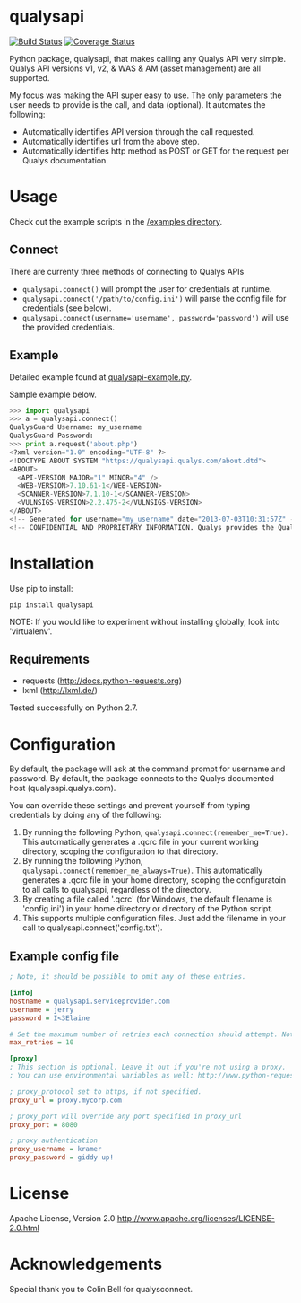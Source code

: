 qualysapi
=========
[![Build Status](https://travis-ci.com/paragbaxi/qualysapi.svg?branch=master)](https://travis-ci.com/paragbaxi/qualysapi)
[![Coverage Status](https://coveralls.io/repos/github/paragbaxi/qualysapi/badge.svg?branch=master)](https://coveralls.io/github/paragbaxi/qualysapi?branch=master)

Python package, qualysapi, that makes calling any Qualys API very simple. Qualys API versions v1, v2, & WAS & AM (asset management) are all supported.
 
My focus was making the API super easy to use. The only parameters the user needs to provide is the call, and data (optional). It automates the following:
* Automatically identifies API version through the call requested.
* Automatically identifies url from the above step.
* Automatically identifies http method as POST or GET for the request per Qualys documentation.

Usage
=====

Check out the example scripts in the [/examples directory](https://github.com/paragbaxi/qualysapi/blob/master/examples/).

Connect
-------
There are currenty three methods of connecting to Qualys APIs

* `qualysapi.connect()` will prompt the user for credentials at runtime.
* `qualysapi.connect('/path/to/config.ini')` will parse the config file for credentials (see below).
* `qualysapi.connect(username='username', password='password')` will use the provided credentials. 


Example
-------
Detailed example found at [qualysapi-example.py](https://github.com/paragbaxi/qualysapi/blob/master/examples/qualysapi-example.py).

Sample example below.

```python
>>> import qualysapi
>>> a = qualysapi.connect()
QualysGuard Username: my_username
QualysGuard Password: 
>>> print a.request('about.php')
<?xml version="1.0" encoding="UTF-8" ?>
<!DOCTYPE ABOUT SYSTEM "https://qualysapi.qualys.com/about.dtd">
<ABOUT>
  <API-VERSION MAJOR="1" MINOR="4" />
  <WEB-VERSION>7.10.61-1</WEB-VERSION>
  <SCANNER-VERSION>7.1.10-1</SCANNER-VERSION>
  <VULNSIGS-VERSION>2.2.475-2</VULNSIGS-VERSION>
</ABOUT>
<!-- Generated for username="my_username" date="2013-07-03T10:31:57Z" -->
<!-- CONFIDENTIAL AND PROPRIETARY INFORMATION. Qualys provides the QualysGuard Service "As Is," without any warranty of any kind. Qualys makes no warranty that the information contained in this report is complete or error-free. Copyright 2013, Qualys, Inc. //--> 
```

Installation
============

Use pip to install:
```Shell
pip install qualysapi
```

NOTE: If you would like to experiment without installing globally, look into 'virtualenv'.

Requirements
------------

* requests (http://docs.python-requests.org)
* lxml (http://lxml.de/)

Tested successfully on Python 2.7.

Configuration
=============

By default, the package will ask at the command prompt for username and password. By default, the package connects to the Qualys documented host (qualysapi.qualys.com).

You can override these settings and prevent yourself from typing credentials by doing any of the following:

1. By running the following Python, `qualysapi.connect(remember_me=True)`. This automatically generates a .qcrc file in your current working directory, scoping the configuration to that directory.
2. By running the following Python, `qualysapi.connect(remember_me_always=True)`. This automatically generates a .qcrc file in your home directory, scoping the configuratoin to all calls to qualysapi, regardless of the directory.
3. By creating a file called '.qcrc' (for Windows, the default filename is 'config.ini') in your home directory or directory of the Python script.
4. This supports multiple configuration files. Just add the filename in your call to qualysapi.connect('config.txt').

Example config file
-------------------
```INI
; Note, it should be possible to omit any of these entries.

[info]
hostname = qualysapi.serviceprovider.com
username = jerry
password = I<3Elaine

# Set the maximum number of retries each connection should attempt. Note, this applies only to failed connections and timeouts, never to requests where the server returns a response.
max_retries = 10

[proxy]
; This section is optional. Leave it out if you're not using a proxy.
; You can use environmental variables as well: http://www.python-requests.org/en/latest/user/advanced/#proxies

; proxy_protocol set to https, if not specified.
proxy_url = proxy.mycorp.com

; proxy_port will override any port specified in proxy_url
proxy_port = 8080

; proxy authentication
proxy_username = kramer
proxy_password = giddy up!
```


License
=======
Apache License, Version 2.0
http://www.apache.org/licenses/LICENSE-2.0.html

Acknowledgements
================

Special thank you to Colin Bell for qualysconnect.
